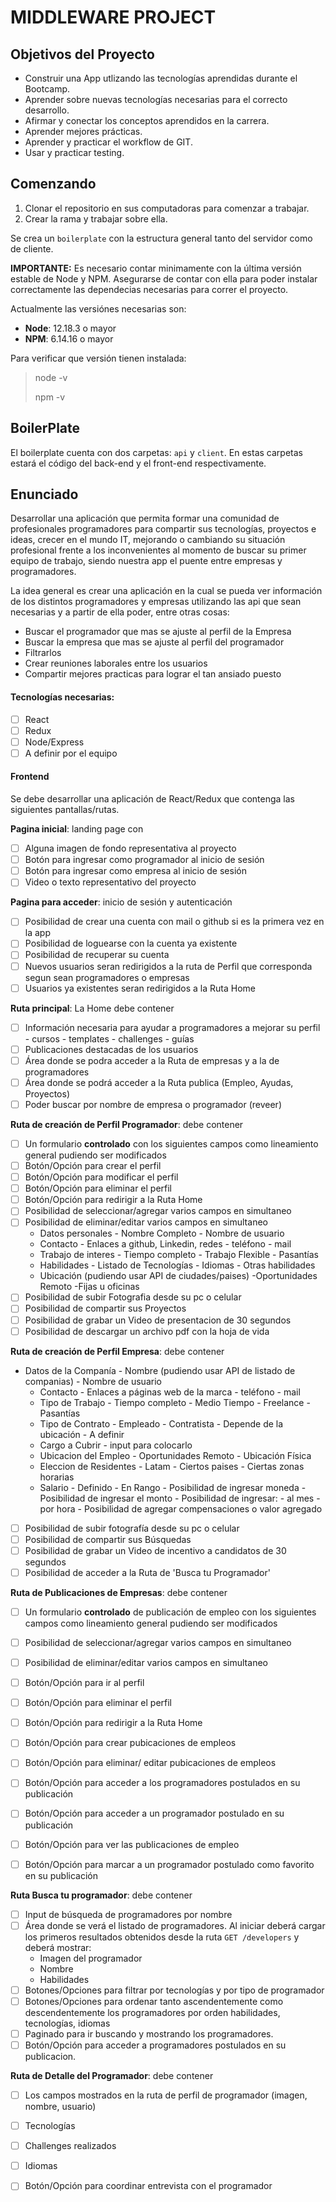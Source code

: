 # MIDDLEWARE PROJECT 

## Objetivos del Proyecto

- Construir una App utlizando las tecnologías aprendidas durante el Bootcamp.
- Aprender sobre nuevas tecnologías necesarias para el correcto desarrollo.
- Afirmar y conectar los conceptos aprendidos en la carrera.
- Aprender mejores prácticas.
- Aprender y practicar el workflow de GIT.
- Usar y practicar testing.

## Comenzando

1. Clonar el repositorio en sus computadoras para comenzar a trabajar.
2. Crear la rama y trabajar sobre ella.

Se crea un `boilerplate` con la estructura general tanto del servidor como de cliente.

__IMPORTANTE:__ Es necesario contar minimamente con la última versión estable de Node y NPM. Asegurarse de contar con ella para poder instalar correctamente las dependecias necesarias para correr el proyecto.

Actualmente las versiónes necesarias son:

 * __Node__: 12.18.3 o mayor
 * __NPM__: 6.14.16 o mayor

Para verificar que versión tienen instalada:

> node -v
>
> npm -v

## BoilerPlate

El boilerplate cuenta con dos carpetas: `api` y `client`. En estas carpetas estará el código del back-end y el front-end respectivamente.

## Enunciado

Desarrollar una aplicación que permita formar una comunidad de profesionales programadores para compartir sus tecnologías, proyectos e ideas, crecer en el mundo IT, mejorando o cambiando su situación profesional frente a los inconvenientes al momento de buscar su primer equipo de trabajo, siendo nuestra app el puente entre empresas y programadores.

La idea general es crear una aplicación en la cual se pueda ver información de los distintos programadores y empresas utilizando las api que sean necesarias y a partir de ella poder, entre otras cosas:

  - Buscar el programador que mas se ajuste al perfil de la Empresa
  - Buscar la empresa que mas se ajuste al perfil del programador
  - Filtrarlos
  - Crear reuniones laborales entre los usuarios
  - Compartir mejores practicas para lograr el tan ansiado puesto

  #### Tecnologías necesarias:
- [ ] React
- [ ] Redux
- [ ] Node/Express
- [ ] A definir por el equipo

#### Frontend

Se debe desarrollar una aplicación de React/Redux que contenga las siguientes pantallas/rutas.

__Pagina inicial__: landing page con
- [ ] Alguna imagen de fondo representativa al proyecto
- [ ] Botón para ingresar como programador al inicio de sesión
- [ ] Botón para ingresar como empresa al inicio de sesión
- [ ] Video o texto representativo del proyecto

__Pagina para acceder__: inicio de sesión y autenticación
- [ ] Posibilidad de crear una cuenta con mail o github si es la primera vez en la app
- [ ] Posibilidad de loguearse con la cuenta ya existente
- [ ] Posibilidad de recuperar su cuenta
- [ ] Nuevos usuarios seran redirigidos a la ruta de Perfil que corresponda segun sean programadores o empresas
- [ ] Usuarios ya existentes seran redirigidos a la Ruta Home

__Ruta principal__: La Home debe contener
- [ ] Información necesaria para ayudar a programadores a mejorar su perfil
        - cursos
        - templates
        - challenges
        - guías
- [ ] Publicaciones destacadas de los usuarios
- [ ] Área donde se podra acceder a la Ruta de empresas y a la de programadores
- [ ] Área donde se podrá acceder a la Ruta publica (Empleo, Ayudas, Proyectos)
- [ ] Poder buscar por nombre de empresa o programador (reveer) 

__Ruta de creación de Perfil Programador__: debe contener
- [ ] Un formulario __controlado__ con los siguientes campos como lineamiento general pudiendo ser modificados
- [ ] Botón/Opción para crear el perfil
- [ ] Botón/Opción para modificar el perfil
- [ ] Botón/Opción para eliminar el perfil
- [ ] Botón/Opción para redirigir a la Ruta Home
- [ ] Posibilidad de seleccionar/agregar varios campos en simultaneo
- [ ] Posibilidad de eliminar/editar varios campos en simultaneo
  - Datos personales
        - Nombre Completo
        - Nombre de usuario 
  - Contacto
        - Enlaces a github, Linkedin, redes
        - teléfono
        - mail 
  - Trabajo de interes
        - Tiempo completo
        - Trabajo Flexible
        - Pasantías
  - Habilidades
        - Listado de Tecnologías
        - Idiomas
        - Otras habilidades
  - Ubicación (pudiendo usar API de ciudades/paises)
        -Oportunidades Remoto
        -Fijas u oficinas
- [ ] Posibilidad de subir Fotografia desde su pc o celular
- [ ] Posibilidad de compartir sus Proyectos
- [ ] Posibilidad de grabar un Video de presentacion de 30 segundos
- [ ] Posibilidad de descargar un archivo pdf con la hoja de vida

__Ruta de creación de Perfil Empresa__: debe contener
- Datos de la Companía
        - Nombre (pudiendo usar API de listado de companias)
        - Nombre de usuario 
  - Contacto
        - Enlaces a páginas web de la marca
        - teléfono
        - mail 
  - Tipo de Trabajo
        - Tiempo completo
        - Medio Tiempo
        - Freelance
        - Pasantías
  - Tipo de Contrato
        - Empleado
        - Contratista
        - Depende de la ubicación
        - A definir       
  - Cargo a Cubrir
        - input para colocarlo
  - Ubicacion del Empleo
        - Oportunidades Remoto
        - Ubicación Física
  - Eleccion de Residentes
        - Latam
        - Ciertos paises
        - Ciertas zonas horarias
  - Salario
        - Definido
        - En Rango
        - Posibilidad de ingresar moneda
        - Posibilidad de ingresar el monto
        - Posibilidad de ingresar:
            - al mes
            - por hora
        - Posibilidad de agregar compensaciones o valor agregado
- [ ] Posibilidad de subir fotografía desde su pc o celular
- [ ] Posibilidad de compartir sus Búsquedas
- [ ] Posibilidad de grabar un Video de incentivo a candidatos de 30 segundos
- [ ] Posibilidad de acceder a la Ruta de 'Busca tu Programador'

__Ruta de Publicaciones de Empresas__: debe contener
- [ ] Un formulario __controlado__ de publicación de empleo con los siguientes campos como lineamiento general pudiendo ser modificados
- [ ] Posibilidad de seleccionar/agregar varios campos en simultaneo 
- [ ] Posibilidad de eliminar/editar varios campos en simultaneo 
- [ ] Botón/Opción para ir al perfil
- [ ] Botón/Opción para eliminar el perfil
- [ ] Botón/Opción para redirigir a la Ruta Home
- [ ] Botón/Opción para crear pubicaciones de empleos
- [ ] Botón/Opción para eliminar/ editar pubicaciones de empleos
- [ ] Botón/Opción para acceder a los programadores postulados en su publicación
- [ ] Botón/Opción para acceder a un programador postulado en su publicación
- [ ] Botón/Opción para ver las publicaciones de empleo
- [ ] Botón/Opción para marcar a un programador postulado como favorito en su publicación
  

__Ruta Busca tu programador__: debe contener

- [ ] Input de búsqueda de programadores por nombre
- [ ] Área donde se verá el listado de programadores. Al iniciar deberá cargar los primeros resultados obtenidos desde la ruta `GET /developers` y deberá mostrar:
  - Imagen del programador
  - Nombre
  - Habilidades 
- [ ] Botones/Opciones para filtrar por tecnologías y por tipo de programador
- [ ] Botones/Opciones para ordenar tanto ascendentemente como descendentemente los programadores por orden habilidades, tecnologías, idiomas
- [ ] Paginado para ir buscando y mostrando los programadores.
- [ ] Botón/Opción para acceder a programadores postulados en su publicacion.

__Ruta de Detalle del Programador__: debe contener
- [ ] Los campos mostrados en la ruta de perfil de programador (imagen, nombre, usuario)
- [ ] Tecnologías
- [ ] Challenges realizados
- [ ] Idiomas
- [ ] Botón/Opción para coordinar entrevista con el programador





